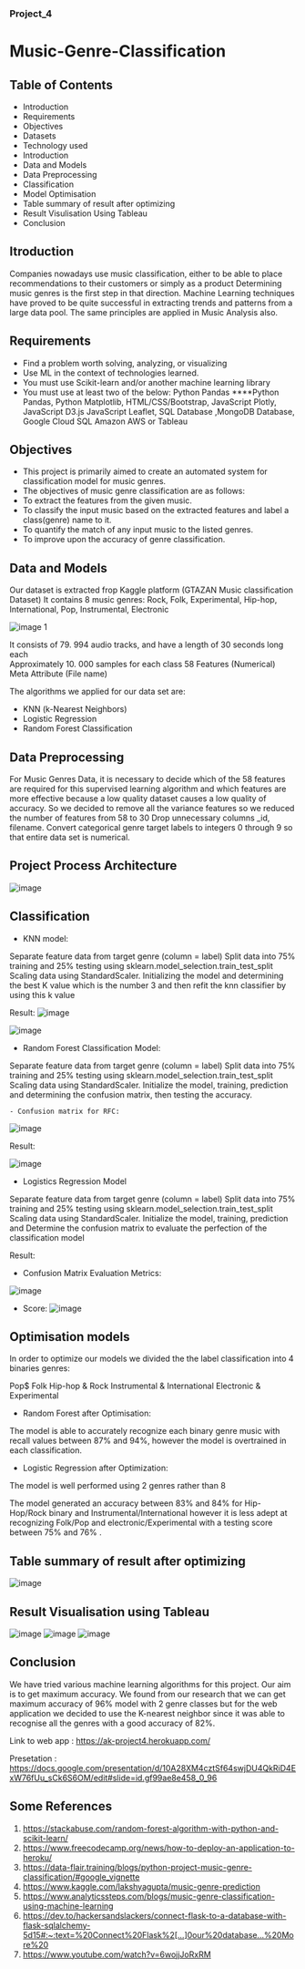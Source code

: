 ### Project_4

# Music-Genre-Classification

## Table of Contents 

- Introduction
- Requirements 
- Objectives 
- Datasets 
- Technology used 
- Introduction
- Data and Models
- Data Preprocessing
- Classification
- Model Optimisation 
- Table summary of result after optimizing
- Result Visulisation Using Tableau
- Conclusion 



## Itroduction 

Companies nowadays use music classification, either to be able to place recommendations to their customers or simply as a product
Determining music genres is the first step in that direction. Machine Learning techniques have proved to be quite successful in extracting trends and patterns from a large data pool. The same principles are applied in Music Analysis also.

## Requirements
- Find a problem worth solving, analyzing, or visualizing
- Use ML in the context of technologies learned. 
- You must use Scikit-learn and/or another machine learning library
- You must use at least two of the below: Python Pandas 
    ****Python Pandas, Python Matplotlib, HTML/CSS/Bootstrap, JavaScript Plotly, JavaScript D3.js JavaScript Leaflet, SQL Database ,MongoDB Database, Google Cloud SQL Amazon AWS     or Tableau
 
 ## Objectives
 
 - This project is primarily aimed to create an automated system for classification model for music genres.
 - The objectives of music genre classification are as follows:
 - To extract the features from the given music.
 - To classify the input music based on the extracted features and label a class(genre) name to it.
 - To quantify the match of any input music to the listed genres.
 - To improve upon the accuracy of genre classification.


## Data and Models 

Our dataset is extracted frop Kaggle platform (GTAZAN Music classification Dataset)
 It contains 8 music genres: 
Rock, Folk, Experimental, Hip-hop, International, Pop, Instrumental,   Electronic 

![image 1](https://user-images.githubusercontent.com/83431185/137943140-2df9c8ca-c99e-42c5-b196-d1edbc8cdd84.png)


 It consists of 79. 994 audio tracks, and have a length of 30 seconds long each           
Approximately 10. 000 samples for each class 
58 Features (Numerical)
Meta Attribute (File name)                                     


The algorithms we applied for our data set are:

 - KNN (k-Nearest Neighbors)
 - Logistic Regression
 - Random Forest Classification
 

 ## Data Preprocessing
 
 
 For Music Genres Data, it is necessary to decide which of the 58 features are required for this supervised learning algorithm and which features are more effective because a    low quality dataset causes a low quality of accuracy.
So we decided to remove all the variance features so we reduced the number of features from 58 to 30
Drop unnecessary columns _id, filename.
Convert categorical genre target labels to integers 0 through 9 so that entire data set is numerical.

 
 ## Project Process Architecture 
 
 
 ![image](https://user-images.githubusercontent.com/83431185/137944744-0d77907b-cd90-41a1-939b-4eca594bf4a9.png)


## Classification 


- KNN model:


Separate feature data from target genre (column = label)
Split data into 75% training and 25% testing using sklearn.model_selection.train_test_split
Scaling data using StandardScaler.
Initializing the model and determining the best K value which is the number 3 and then refit the knn classifier by using this k value 

Result: ![image](https://user-images.githubusercontent.com/83431185/137945301-61709c49-934b-4387-bec1-2b9b9151a5d6.png)

![image](https://user-images.githubusercontent.com/83431185/137945457-4f22d45d-b474-4353-abf9-2cba41eb6df9.png)



- Random Forest Classification Model: 


Separate feature data from target genre (column = label)
Split data into 75% training and 25% testing using sklearn.model_selection.train_test_split
Scaling data using StandardScaler.
Initialize the model, training, prediction and determining the confusion matrix, then testing the accuracy.

    - Confusion matrix for RFC: 

![image](https://user-images.githubusercontent.com/83431185/137945829-edf69b9c-43f3-4ea2-a2fc-802004182e78.png)

 Result: 

 ![image](https://user-images.githubusercontent.com/83431185/137946428-2ee6c272-f2bc-4a0e-8f11-26ecff57fd94.png)
 
 
 - Logistics Regression Model
 
Separate feature data from target genre (column = label)
Split data into 75% training and 25% testing using sklearn.model_selection.train_test_split
Scaling data using StandardScaler.
Initialize the model, training, prediction and 
Determine the confusion matrix to evaluate the perfection of the classification model 

Result: 

   - Confusion Matrix Evaluation Metrics: 

 ![image](https://user-images.githubusercontent.com/83431185/137946875-bf3d323a-ae6b-46f5-bd15-6a17196ca2d7.png)

  - Score: 
  ![image](https://user-images.githubusercontent.com/83431185/137947052-a0d2e765-a9b3-4867-a0e0-01121557c869.png)

##  Optimisation models 

  In order to optimize our models we divided the the label classification into 4 binaries genres: 

 Pop$ Folk
 Hip-hop & Rock
 Instrumental & International
 Electronic & Experimental 

- Random Forest after Optimisation: 

The model is able to accurately recognize each binary genre music with recall values between 87% and 94%,  however the model is overtrained in each classification.


- Logistic Regression after Optimization:

The model is well performed using 2 genres rather than 8 

The model generated an accuracy between 83% and 84% for Hip-Hop/Rock binary and Instrumental/International however it is less adept at recognizing Folk/Pop and electronic/Experimental with a testing score between 75% and 76% .


##  Table summary of result after optimizing 

![image](https://user-images.githubusercontent.com/83431185/137949582-ff4aa08f-b526-4209-acf0-501ac54e5011.png)

## Result Visualisation using Tableau

![image](https://user-images.githubusercontent.com/83431185/137948242-89690de9-2f03-4dbf-942d-7b9844683df0.png)
![image](https://user-images.githubusercontent.com/83431185/137948276-ad194d69-8658-4f2c-826e-3302d4b071d1.png)
![image](https://user-images.githubusercontent.com/83431185/137948307-62cec275-e2de-4e8e-940b-a663153ed08e.png)


## Conclusion 

We have tried various machine learning algorithms for this project. Our aim is to get maximum accuracy. We found from our research that we can get maximum accuracy of 96% model with 2 genre classes but for the web application we decided to use the K-nearest neighbor since it was able to recognise all the genres with a good accuracy of 82%. 

Link to web app : https://ak-project4.herokuapp.com/

Presetation : https://docs.google.com/presentation/d/10A28XM4cztSf64swjDU4QkRiD4ExW76fUu_sCk6S6OM/edit#slide=id.gf99ae8e458_0_96

## Some References 
 
1.	https://stackabuse.com/random-forest-algorithm-with-python-and-scikit-learn/
2.	https://www.freecodecamp.org/news/how-to-deploy-an-application-to-heroku/
3.	https://data-flair.training/blogs/python-project-music-genre-classification/#google_vignette
4.	https://www.kaggle.com/lakshyagupta/music-genre-prediction
5.	https://www.analyticssteps.com/blogs/music-genre-classification-using-machine-learning
6.	https://dev.to/hackersandslackers/connect-flask-to-a-database-with-flask-sqlalchemy-5d15#:~:text=%20Connect%20Flask%2[…]0our%20database...%20More%20
7.	https://www.youtube.com/watch?v=6wojjJoRxRM


